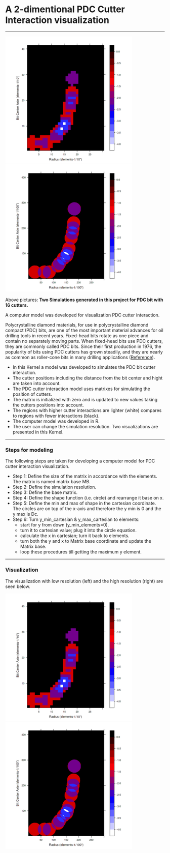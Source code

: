 # A 2-dimentional PDC Cutter Interaction visualization 
---


<p float="left">
  <img width="400" src="Pictures/first_viz.png" >
  <img width="400" src="Pictures/second_viz.png" >
</p>

Above pictures: **Two Simulations generated in this project for PDC bit with 16 cutters.**

A computer model was developed for visualization PDC cutter interaction.
 
Polycrystalline diamond materials, for use in polycrystalline diamond compact (PDC) bits, are one of the most important material advances for oil drilling tools in recent years. Fixed-head bits rotate as one piece and contain no separately moving parts. When fixed-head bits use PDC cutters, they are commonly called PDC bits. Since their first production in 1976, the popularity of bits using PDC cutters has grown steadily, and they are nearly as common as roller-cone bits in many drilling applications ([Reference](https://petrowiki.org/PDC_drill_bits)).

* In this Kernel a model was developed to simulates the PDC bit cutter interaction.
* The cutter positions including the distance from the bit center and hight are taken into account.
* The PDC cutter interaction model uses matrixes for simulating the position of cutters.
* The matrix is initialized with zero and is updated to new values taking the cutters positions into account.
* The regions with higher cutter interactions are lighter (white) compares to regions with fewer interactions (black).
* The computer model was developed in R.
* The user can change the simulation resolution. Two visualizations are presented in this Kernel.

---
### Steps for modeling
The following steps are taken for developing a computer model for PDC cutter interaction visualization.

* Step 1: Define the size of the matrix in accordance with the elements. The matrix is named matrix base MB.
* Step 2: Define the simulation resolution.
* Step 3: Define the base matrix.
* Step 4: Define the shape function (i.e. circle) and rearrange it base on x.
* Step 5: Define the min and max of shape in the cartesian coordinate. The circles are on top of the x-axis and therefore the y min is 0 and the y max is Dc.
* Step 6: Turn y_min_cartesian & y_max_cartesian to elements:
  * start for y from down (y_min_elements=0).
  * turn it to cartesian value; plug it into the circle equation.
  * calculate the x in cartesian; turn it back to elements.
  * turn both the y and x to Matrix base coordinate and update the Matrix base.
  * loop these procedures till getting the maximum y element.

---
### Visualization


The visualization with low resolution (left) and the high resolution (right) are seen below.



<p float="left">
  <img width="400" src="Pictures/first_viz.png" >
  <img width="400" src="Pictures/second_viz.png" >
</p>



